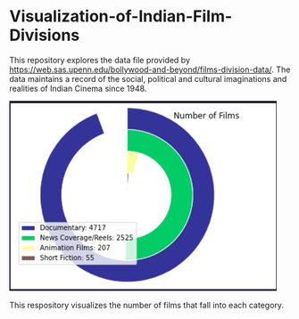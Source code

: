 # Visualization-of-Indian-Film-Divisions

This repository explores the data file provided by https://web.sas.upenn.edu/bollywood-and-beyond/films-division-data/. The data maintains a record of the social, political and cultural imaginations and realities of Indian Cinema since 1948.

![](Graph1.png)

This respository visualizes the number of films that fall into each category.
